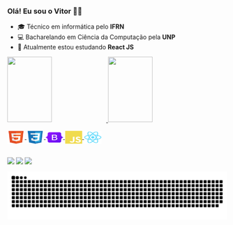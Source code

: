 ### Olá! Eu sou o Vitor 👋😀

- 🎓  Técnico em informática pelo **IFRN** 
- 💻  Bacharelando em Ciência da Computação pela **UNP**
- 🌱  Atualmente estou estudando **React JS**

<div>
  <a href="https://github.com/vitorcosta42">
  <img height="150em" width ="45%" src="https://github-readme-stats.vercel.app/api?username=vitorcosta42&show_icons=true&theme=solarized-dark&include_all_commits=true&count_private=true"/>
  <img height="150em" width ="45%"   src="https://github-readme-stats.vercel.app/api/top-langs/?username=vitorcosta42&layout=compact&langs_count=7&theme=solarized-dark"/>
</div>
  
<div style="display: inline_block"><br>

  <img align="center" alt="Vitor-HTML" height="30" width="40" src="https://raw.githubusercontent.com/devicons/devicon/master/icons/html5/html5-original.svg">
  <img align="center" alt="Vitor-CSS" height="30" width="40" src="https://raw.githubusercontent.com/devicons/devicon/master/icons/css3/css3-original.svg">
  <img align="center" alt="Vitor-Bootstrap" height="30" width="40" src="https://raw.githubusercontent.com/devicons/devicon/master/icons/bootstrap/bootstrap-original.svg">
    <img align="center" alt="Vitor-Js" height="30" width="40" src="https://raw.githubusercontent.com/devicons/devicon/master/icons/javascript/javascript-plain.svg">
  <img align="center" alt="Vitor-React" height="30" width="40" src="https://raw.githubusercontent.com/devicons/devicon/master/icons/react/react-original.svg">
  
</div>
  <br>
<div> 

  <a href = "mailto:vitorcosta-dev@gmail.com"><img src="https://img.shields.io/badge/Gmail-D14836?style=for-the-badge&logo=gmail&logoColor=white" target="_blank"></a>
  <a href="https://www.linkedin.com/in/vitorcosta-dev/" target="_blank"><img src="https://img.shields.io/badge/-LinkedIn-%230077B5?style=for-the-badge&logo=linkedin&logoColor=white" target="_blank"></a>
  <a href="" target="_blank"><img src="https://img.shields.io/badge/-Portf%C3%B3lio-brown?style=for-the-badge&logo=true" target="_blank"></a>

![Snake animation](https://github.com/vitorcosta42/vitorcosta42/blob/output/github-contribution-grid-snake.svg)
</div>
